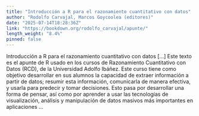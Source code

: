 ```yaml
---
title: "Introducción a R para el razonamiento cuantitativo con datos"
author: "Rodolfo Carvajal, Marcos Goycoolea (editores)"
date: "2025-07-14T18:28:36Z"
link: "https://bookdown.org/rodolfo_carvajal/apunte/"
length_weight: "8.4%"
pinned: false
---
```


Introducción a R para el razonamiento cuantitativo con datos [...] Este texto es el apunte de R usado en los cursos de Razonamiento Cuantitativo con Datos (RCD), de la Universidad Adolfo Ibáñez. Este curso tiene como objetivo desarrollar en sus alumnos la capacidad de extraer información a partir de datos; resumir esta información, comunicarla de manera efectiva, y usarla para predecir y tomar decisiones. Esto pasa por desarrollar una forma de pensar, así como por aprender a usar las tecnologías de visualización, análisis y manipulación de datos masivos más importantes en aplicaciones ...
